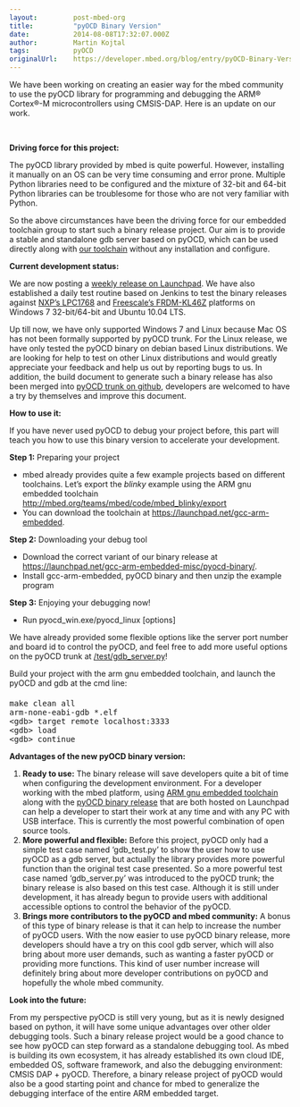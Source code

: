 ```yaml
---
layout:         post-mbed-org
title:          "pyOCD Binary Version"
date:           2014-08-08T17:32:07.000Z
author:         Martin Kojtal
tags:           pyOCD
originalUrl:    https://developer.mbed.org/blog/entry/pyOCD-Binary-Version/
---
```


<p>
  We have been working on creating an easier way for the mbed
  community to use the pyOCD library for programming and debugging
  the ARM® Cortex®-M microcontrollers using CMSIS-DAP. Here is an
  update on our work.
</p>
<p>
  <br>
</p>
<p>
  <strong>Driving force for this project:</strong>
</p>
<p>
  The pyOCD library provided by mbed is quite powerful. However,
  installing it manually on an OS can be very time consuming and
  error prone. Multiple Python libraries need to be configured and
  the mixture of 32-bit and 64-bit Python libraries can be
  troublesome for those who are not very familiar with Python.
</p>
<p>
  So the above circumstances have been the driving force for our
  embedded toolchain group to start such a binary release project.
  Our aim is to provide a stable and standalone gdb server based on
  pyOCD, which can be used directly along with <a href=
  "https://launchpad.net/gcc-arm-embedded/" rel="nofollow">our
  toolchain</a> without any installation and configure.
</p>
<p>
  <strong>Current development status:</strong>
</p>
<p>
  We are now posting a <a href=
  "https://launchpad.net/gcc-arm-embedded-misc/pyocd-binary/" rel=
  "nofollow">weekly release on Launchpad</a>. We have also
  established a daily test routine based on Jenkins to test the
  binary releases against <a href=
  "http://mbed.org/platforms/mbed-LPC1768/">NXP’s LPC1768</a> and
  <a href="http://mbed.org/platforms/FRDM-KL46Z/">Freescale’s
  FRDM-KL46Z</a> platforms on Windows 7 32-bit/64-bit and Ubuntu
  10.04 LTS.
</p>
<p>
  Up till now, we have only supported Windows 7 and Linux because
  Mac OS has not been formally supported by pyOCD trunk. For the
  Linux release, we have only tested the pyOCD binary on debian
  based Linux distributions. We are looking for help to test on
  other Linux distributions and would greatly appreciate your
  feedback and help us out by reporting bugs to us. In addition,
  the build document to generate such a binary release has also
  been merged into <a href=
  "https://github.com/mbedmicro/pyOCD/blob/master/HOW_TO_BUILD.md"
  rel="nofollow">pyOCD trunk on github</a>, developers are welcomed
  to have a try by themselves and improve this document.
</p>
<p>
  <strong>How to use it:</strong>
</p>
<p>
  If you have never used pyOCD to debug your project before, this
  part will teach you how to use this binary version to accelerate
  your development.
</p>
<p>
  <strong>Step 1:</strong> Preparing your project
</p>
<ul>
  <li>mbed already provides quite a few example projects based on
  different toolchains. Let’s export the <em>blinky</em> example
  using the ARM gnu embedded toolchain <a href=
  "http://mbed.org/teams/mbed/code/mbed_blinky/export">http://mbed.org/teams/mbed/code/mbed_blinky/export</a>
  </li>
  <li>You can download the toolchain at <a href=
  "https://launchpad.net/gcc-arm-embedded" rel=
  "nofollow">https://launchpad.net/gcc-arm-embedded</a>.
  </li>
</ul>
<p>
  <strong>Step 2:</strong> Downloading your debug tool
</p>
<ul>
  <li>Download the correct variant of our binary release at
    <a href="https://launchpad.net/gcc-arm-embedded-misc/pyocd-binary/"
    rel=
    "nofollow">https://launchpad.net/gcc-arm-embedded-misc/pyocd-binary/</a>.
  </li>
  <li>Install gcc-arm-embedded, pyOCD binary and then unzip the
  example program
  </li>
</ul>
<p>
  <strong>Step 3:</strong> Enjoying your debugging now!
</p>
<ul>
  <li>Run pyocd_win.exe/pyocd_linux [options]
  </li>
</ul>
<p>
  We have already provided some flexible options like the server
  port number and board id to control the pyOCD, and feel free to
  add more useful options on the pyOCD trunk at <a href=
  "https://github.com/mbedmicro/pyOCD/blob/master/test/gdb_server.py"
  rel="nofollow">/test/gdb_server.py</a>!
</p>
<p>
  Build your project with the arm gnu embedded toolchain, and
  launch the pyOCD and gdb at the cmd line:
</p>
<div class="flashbox fcode">
  <h4 class="ftitle"></h4>
  <pre class="mbed-code" offset="0">
make clean all
arm-none-eabi-gdb *.elf
&lt;gdb&gt; target remote localhost:3333
&lt;gdb&gt; load
&lt;gdb&gt; continue
</pre>
</div>
<p>
  <strong>Advantages of the new pyOCD binary version:</strong>
</p>
<ol>
  <li>
    <strong>Ready to use:</strong> The binary release will save
    developers quite a bit of time when configuring the development
    environment. For a developer working with the mbed platform,
    using <a href="https://launchpad.net/gcc-arm-embedded" rel=
    "nofollow">ARM gnu embedded toolchain</a> along with the
    <a href=
    "https://launchpad.net/gcc-arm-embedded-misc/pyocd-binary/"
    rel="nofollow">pyOCD binary release</a> that are both hosted on
    Launchpad can help a developer to start their work at any time
    and with any PC with USB interface. This is currently the most
    powerful combination of open source tools.
  </li>
  <li>
    <strong>More powerful and flexible:</strong> Before this
    project, pyOCD only had a simple test case named ‘gdb_test.py’
    to show the user how to use pyOCD as a gdb server, but actually
    the library provides more powerful function than the original
    test case presented. So a more powerful test case named
    ‘gdb_server.py’ was introduced to the pyOCD trunk; the binary
    release is also based on this test case. Although it is still
    under development, it has already begun to provide users with
    additional accessible options to control the behavior of the
    pyOCD.
  </li>
  <li>
    <strong>Brings more contributors to the pyOCD and mbed
    community:</strong> A bonus of this type of binary release is
    that it can help to increase the number of pyOCD users. With
    the now easier to use pyOCD binary release, more developers
    should have a try on this cool gdb server, which will also
    bring about more user demands, such as wanting a faster pyOCD
    or providing more functions. This kind of user number increase
    will definitely bring about more developer contributions on
    pyOCD and hopefully the whole mbed community.
  </li>
</ol>
<p>
  <strong>Look into the future:</strong>
</p>
<p>
  From my perspective pyOCD is still very young, but as it is newly
  designed based on python, it will have some unique advantages
  over other older debugging tools. Such a binary release project
  would be a good chance to see how pyOCD can step forward as a
  standalone debugging tool. As mbed is building its own ecosystem,
  it has already established its own cloud IDE, embedded OS,
  software framework, and also the debugging environment: CMSIS DAP
  + pyOCD. Therefore, a binary release project of pyOCD would also
  be a good starting point and chance for mbed to generalize the
  debugging interface of the entire ARM embedded target.
</p>

